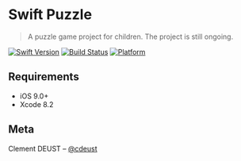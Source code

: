 # Swift Puzzle
> A puzzle game project for children. The project is still ongoing.

[![Swift Version][swift-image]][swift-url]
[![Build Status][travis-image]][travis-url]
[![Platform](https://img.shields.io/cocoapods/p/LFAlertController.svg?style=flat)](http://cocoapods.org/pods/LFAlertController)

## Requirements

- iOS 9.0+
- Xcode 8.2

## Meta

Clement DEUST – [@cdeust](https://twitter.com/cdeust)

[swift-image]:https://img.shields.io/badge/swift-3.0-orange.svg
[swift-url]: https://swift.org/
[travis-image]: https://img.shields.io/travis/cdeust/Swift_Puzzle/master.svg?style=flat-square
[travis-url]: https://travis-ci.org/cdeust/Swift_Puzzle
[codebeat-image]: https://codebeat.co/badges/c19b47ea-2f9d-45df-8458-b2d952fe9dad
[codebeat-url]: https://codebeat.co/projects/github-com-vsouza-awesomeios-com
